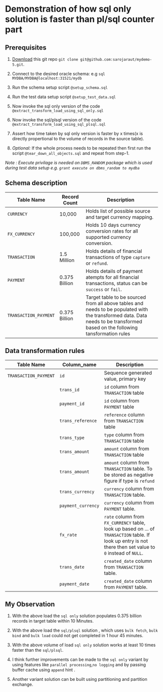 # Demonstration of how sql only solution is faster than pl/sql counter part


## Prerequisites

1. [Download](https://github.com/sarojaraut/mydemo-5) this git repo `git clone git@github.com:sarojaraut/mydemo-5.git`.

1. Connect to the desired oracle schema: e.g `sql MYDBA/MYDBA@localhost:31521/mydb`

1. Run the schema setup script `@setup_schema.sql`

1. Run the test data setup script `@setup_test_data.sql`

1. Now invoke the sql only version of the code `@extract_transform_load_using_sql_only.sql`

1. Now invoke the sql/plsql version of the code `@extract_transform_load_using_sql_plsql.sql`

1. Assert how time taken by sql only version is faster by x times(x is directly propertional to the volume of records in the source table).

1. _Optional:_ If the whole process needs to be repeated then first run the script `@tear_down_all_objects.sql` and repeat from step-1.

_Note : Execute privilage is needed on `DBMS_RANDOM` package which is used during test data setup e.g. `grant execute on dbms_random to mydba`_

## Schema description

Table Name | Record Count | Description 
--- | --- | ---
`CURRENCY`| 10,000 | Holds list of possible source and target currency mapping.
`FX_CURRENCY`| 100,000 | Holds 10 days currency conversion rates for all supported currency conversion.
`TRANSACTION` | 1.5 Million | Holds details of financial transactions of type `capture` or `refund`.
`PAYMENT` | 0.375 Billion | Holds details of payment atempts for all financial transactions, status can be `success` or `fail`.
`TRANSACTION_PAYMENT` | 0.375 Billion | Target table to be sourced from all above tables and needs to be populated with the transformed data. Data needs to be transformed based on the following tansformation rules


## Data transformation rules

Table Name | Column_name | Description 
--- | --- | ---
`TRANSACTION_PAYMENT` | `id` | Sequence generated value, primary key
` ` | `trans_id` |  `id` column from `TRANSACTION` table
` ` | `payment_id` |  `id` column from `PAYMENT` table
` ` | `trans_reference` |  `reference` column from `TRANSACTION` table
` ` | `trans_type` |  `type` column from `TRANSACTION` table
` ` | `trans_amount` |  `amount` column from `TRANSACTION` table
` ` | `trans_amount` |  `amount` column from `TRANSACTION` table. To be stored as negative figure if type is `refund`
` ` | `trans_currency` |  `currency` column from `TRANSACTION` table.
` ` | `payment_currency` |  `currency` column from `PAYMENT` table.
` ` | `fx_rate` |  `rate` column from `FX_CURRENCY` table, look up based on ... of `TRANSACTION` table. If look up entry is not there then set value to `0` instead of `NULL`.
` ` | `trans_date` |  `created_date` column from `TRANSACTION` table.
` ` | `payment_date` |  `created_date` column from `PAYMENT` table.

## My Observation

1. With the above load the `sql only` solution populates 0.375 billion records in target table within 10 Minutes.

1. With the above load the `sql/plsql` solution , which uses `bulk fetch`, `bulk bind` and `bulk load` could not get completed in 1 hour 45 minutes.

1. With the above volume of load `sql only` solution works at least 10 times faster than the `sql/plsql`.

1. I think further improvements can be made to the `sql only` variant by using features like `parallel processing`,`no logging` and by passing buffer cache using `append` hint .

1. Another variant solution can be built using partitioning and partition exchange.
